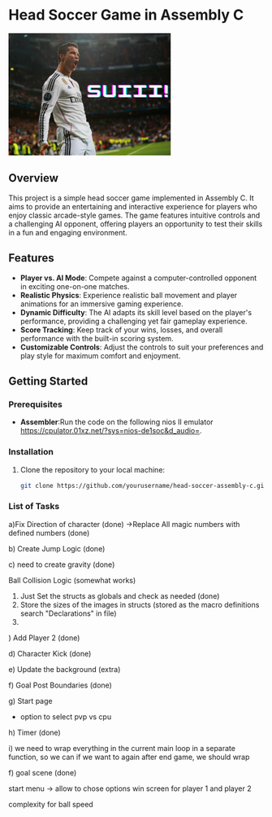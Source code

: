 # Head Soccer Game in Assembly C

![Gameplay Screenshot](images/goalScene.png)

## Overview

This project is a simple head soccer game implemented in Assembly C. It aims to provide an entertaining and interactive experience for players who enjoy classic arcade-style games. The game features intuitive controls and a challenging AI opponent, offering players an opportunity to test their skills in a fun and engaging environment.

## Features

- **Player vs. AI Mode**: Compete against a computer-controlled opponent in exciting one-on-one matches.
- **Realistic Physics**: Experience realistic ball movement and player animations for an immersive gaming experience.
- **Dynamic Difficulty**: The AI adapts its skill level based on the player's performance, providing a challenging yet fair gameplay experience.
- **Score Tracking**: Keep track of your wins, losses, and overall performance with the built-in scoring system.
- **Customizable Controls**: Adjust the controls to suit your preferences and play style for maximum comfort and enjoyment.

## Getting Started

### Prerequisites

- **Assembler**:Run the code on the following nios II emulator https://cpulator.01xz.net/?sys=nios-de1soc&d_audio=.

### Installation

1. Clone the repository to your local machine:

   ```bash
   git clone https://github.com/yourusername/head-soccer-assembly-c.git


### List of Tasks
a)Fix Direction of character (done)
->Replace All magic numbers with defined numbers (done)

b) Create Jump Logic (done)

c) need to create gravity (done)

Ball Collision Logic (somewhat works)
1. Just Set the structs as globals and check as needed (done)
2. Store the sizes of the images in structs (stored as the macro definitions search "Declarations" in file)
3. 


 ) Add Player 2 (done)

d) Character Kick (done)

e) Update the background (extra)

f) Goal Post Boundaries (done)

g) Start page 
   - option to select pvp vs cpu

h) Timer (done)

i) we need to wrap everything in the current main loop in a separate function, so we can if we want to again after end game, we should wrap 

f) goal scene (done)


start menu -> allow to chose options
win screen for player 1 and player 2


complexity for ball speed

